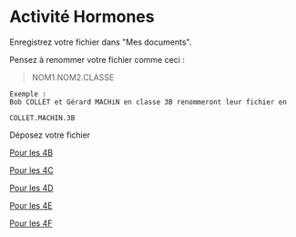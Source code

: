 # Activité Hormones


Enregistrez votre fichier dans "Mes documents".

Pensez à renommer votre fichier comme ceci : 

>NOM1.NOM2.CLASSE

    Exemple : 
    Bob COLLET et Gérard MACHiN en classe 3B renommeront leur fichier en 

    COLLET.MACHIN.3B

Déposez votre fichier

[Pour les 4B](https://cloud.profcollet.fr/index.php/s/JbtfRE8tRWEH4xM)

[Pour les 4C](https://cloud.profcollet.fr/index.php/s/QMbQafX8ngLN57M)

[Pour les 4D](https://cloud.profcollet.fr/index.php/s/eXSXEFTjXyoNgdb)

[Pour les 4E](https://cloud.profcollet.fr/index.php/s/CDXmnWSjaDxm8KL)

[Pour les 4F](https://cloud.profcollet.fr/index.php/s/w4bYA8RqqWHqnDn)

 